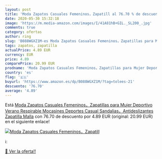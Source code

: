 ```yaml
---
layout: post
title: 'Moda Zapatos Casuales Femeninos，Zapatill al 76.70 % de descuento'
date: 2020-05-30 15:32:18
image: 'https://m.media-amazon.com/images/I/41A81hB+GIL._SL200_.jpg'
comments: true
category: ofertas
author: ring
slug: 'B088WGXZ1M-es Moda Zapatos Casuales Femeninos，Zapatillas para Mujer...'
tags: zapatos, zapatilla
actualPrice: 4.89 EUR
currency: EUR
price: 4.89
comparePrice: 20.99 EUR
prodname: 'Moda Zapatos Casuales Femeninos，Zapatillas para Mujer Deportivo Verano Respirable Mocasines Deportes Casual Sandalias，Antideslizantes Zapatilla Malla'
country: 'es'
flag: '🇪🇸'
buyurl: 'https://www.amazon.es/dp/B088WGXZ1M/?tag=tolees-21'
descuento: '76.70'
average: '4.89'
---
```


Está [Moda Zapatos Casuales Femeninos，Zapatillas para Mujer Deportivo Verano Respirable Mocasines Deportes Casual Sandalias，Antideslizantes Zapatilla Malla](https://www.amazon.es/dp/B088WGXZ1M/?tag=tolees-21) con 76.70 de descuento por 4.89 EUR (original: 20.99 EUR) en el siguiente enlace!

[![Moda Zapatos Casuales Femeninos，Zapatill](https://m.media-amazon.com/images/I/41A81hB+GIL._SL200_.jpg)](https://www.amazon.es/dp/B088WGXZ1M/?tag=tolees-21)

ℹ️:


[🛒 Ver la oferta!!](https://www.amazon.es/dp/B088WGXZ1M/?tag=tolees-21)
